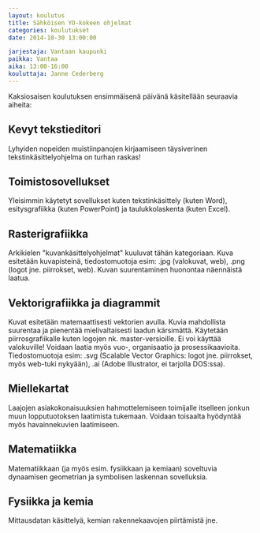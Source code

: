 ```yaml
---
layout: koulutus
title: Sähköisen YO-kokeen ohjelmat
categories: koulutukset
date: 2014-10-30 13:00:00

jarjestaja: Vantaan kaupunki
paikka: Vantaa
aika: 13:00-16:00
kouluttaja: Janne Cederberg
---
```


Kaksiosaisen koulutuksen ensimmäisenä päivänä käsitellään seuraavia aiheita:

## Kevyt tekstieditori

Lyhyiden nopeiden muistiinpanojen kirjaamiseen täysiverinen tekstinkäsittelyohjelma on turhan raskas!

## Toimistosovellukset

Yleisimmin käytetyt sovellukset kuten tekstinkäsittely (kuten Word), esitysgrafiikka (kuten PowerPoint) ja taulukkolaskenta (kuten Excel).

## Rasterigrafiikka

Arkikielen "kuvankäsittelyohjelmat" kuuluvat tähän kategoriaan. Kuva esitetään kuvapisteinä, tiedostomuotoja esim: .jpg (valokuvat, web), .png (logot jne. piirrokset, web). Kuvan suurentaminen huonontaa näennäistä laatua. 

## Vektorigrafiikka ja diagrammit

Kuvat esitetään matemaattisesti vektorien avulla. Kuvia mahdollista suurentaa ja pienentää mielivaltaisesti laadun kärsimättä. Käytetään piirrosgrafiikalle kuten logojen nk. master-versioille. Ei voi käyttää valokuville! Voidaan laatia myös vuo-, organisaatio ja prosessikaavioita. Tiedostomuotoja esim: .svg (Scalable Vector Graphics: logot jne. piirrokset, myös web-tuki nykyään), .ai (Adobe Illustrator, ei tarjolla DOS:ssa). 

## Miellekartat

Laajojen asiakokonaisuuksien hahmottelemiseen toimijalle itselleen jonkun muun lopputuotoksen laatimista tukemaan. Voidaan toisaalta hyödyntää myös havainnekuvien laatimiseen. 

## Matematiikka

Matematiikkaan (ja myös esim. fysiikkaan ja kemiaan) soveltuvia dynaamisen geometrian ja symbolisen laskennan sovelluksia. 

## Fysiikka ja kemia

Mittausdatan käsittelyä, kemian rakennekaavojen piirtämistä jne. 